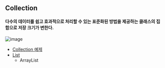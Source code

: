## Collection
#### 다수의 데이터를 쉽고 효과적으로 처리할 수 있는 표준화된 방법을 제공하는 클래스의 집합으로 저장 크기가 변한다.

![image](https://user-images.githubusercontent.com/11780795/152683625-bf4d6ea8-00e0-4bf0-bab8-ed9c317feadf.png)

* [Collection 예제](https://github.com/hyomee/JAVA_EDU/tree/main/Collection/src/com/hyomee/collection)
* [List](https://github.com/hyomee/JAVA_EDU/tree/main/Collection/src/com/hyomee/collection/list)
  * ArrayList
